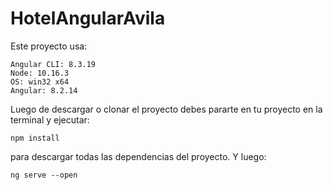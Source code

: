 # HotelAngularAvila

Este proyecto usa:

    Angular CLI: 8.3.19
    Node: 10.16.3
    OS: win32 x64
    Angular: 8.2.14

Luego de descargar o clonar el proyecto debes pararte en tu proyecto en la terminal y ejecutar:

```npm install```

para descargar todas las dependencias del proyecto. 
Y luego:

```ng serve --open```

